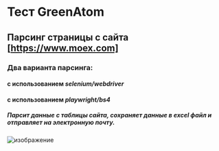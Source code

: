 # Тест GreenAtom  
  
## Парсинг страницы с сайта  [https://www.moex.com]
### Два варианта парсинга:
#### с использованием  ___selenium/webdriver___  
#### с использованием  ___playwright/bs4___  

##### Парсит данные с таблицы сайта, сохраняет данные в excel файл и отправляет на электронную почту.

![изображение](https://github.com/drug173/Python/assets/47415634/a9efc8fc-7711-464e-9b27-f287b2ead669)


